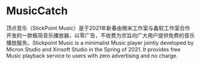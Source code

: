 # MusicCatch
顶点音乐（StickPoint Music）是于2021年新春由微米工作室与鑫软工作室合作开发的一款极简音乐播放器，以零广告，不收费为宗旨向广大用户提供免费的音乐播放服务。Stickpoint Music is a minimalist Music player jointly developed by Micron Studio and Xinsoft Studio in the Spring of 2021. It provides free Music playback service to users with zero advertising and no charge.
